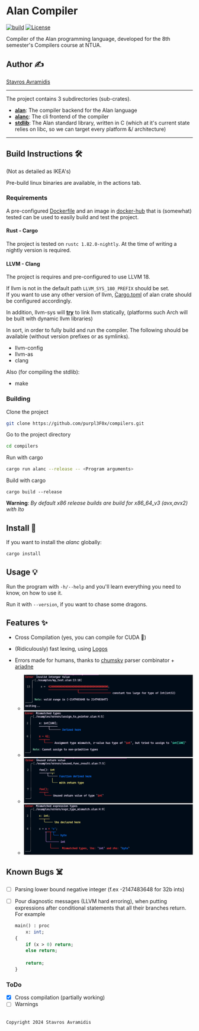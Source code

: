 
# Alan Compiler 
[![build](https://github.com/purpl3F0x/compilers/actions/workflows/rust.yml/badge.svg?branch=main)](https://github.com/purpl3F0x/compilers/actions/workflows/rust.yml) 
[![License](https://img.shields.io/badge/License-Apache%202.0-blue.svg)](https://opensource.org/licenses/Apache-2.0)


Compiler of the Alan programming language, developed for the 8th semester's Compilers course at NTUA.

## Author ✍️

[Stavros Avramidis](https://www.github.com/purpl3F0x)

___
The project contains 3 subdirectories (sub-crates).
- **[alan](./alan/)**: The compiler backend for the Alan language
- **[alanc](./alanc/)**: The cli frontend of the compiler
- **[stdlib](./stdlib/)**: The Alan standard library, written in C (which at it's current state relies on libc, so we can target every platform &/ architecture)
___

## Build Instructions 🛠️
(Not as detailed as IKEA's)

Pre-build linux binaries are available, in the actions tab.

### Requirements

A pre-configured [Dockerfile](https://gist.github.com/purpl3F0x/786ceaffcd16508ae90bfa60921521b4) and an image in [docker-hub](https://hub.docker.com/r/asder/alan-image) that is (somewhat) tested can be used to easily build and test the project.

#### Rust - Cargo
The project is tested on `rustc 1.82.0-nightly`.
At the time of writing a nightly version is required.

#### LLVM - Clang
The project is requires and pre-configured to use LLVM 18.

If llvm is not in the default path `LLVM_SYS_180_PREFIX` should be set. <br>
If you want to use any other version of llvm, [Cargo.toml](./alan/Cargo.toml) of alan crate should be configured accordingly.

In addition, llvm-sys will <u>**try**</u> to link llvm statically, (platforms such Arch will be built with dynamic llvm libraries)

In sort, in order to fully build and run the compiler. The following should be available (without version prefixes or as symlinks).
- llvm-config
- llvm-as
- clang

Also (for compiling the stdlib):
- make


### Building

Clone the project

```bash
git clone https://github.com/purpl3F0x/compilers.git
```

Go to the project directory

```bash
cd compilers
```

Run with cargo
```bash
cargo run alanc --release -- <Program arguments>
```

Build with cargo
```
cargo build --release
```
__Warning__: *By default x86 release builds are build for x86_64_v3 (avx,avx2) with lto*

## Install 🚀
If you want to install the *alanc* globally:
```bash
cargo install
```

## Usage 💡
Run the program with `-h/--help` and you'll learn everything you need to know, on how to use it. 

Run it with `--version`, if you want to chase some dragons. 

## Features ✨
- Cross Compilation (yes, you can compile for CUDA 🙌)

- (Ridiculously) fast lexing, using [Logos](https://github.com/maciejhirsz/logos)

- Errors made for humans, thanks to [chumsky](https://github.com/zesterer/chumsky) parser combinator + [ariadne](https://github.com/zesterer/ariadne)
    - ![alt text](./assets/error_example_parse.png)
    - ![alt text](./assets/error_example_sem1.png)
    - ![alt text](./assets/error_example_sem2.png)
    - ![alt text](./assets/error_example_sem3.png)

## Known Bugs ☠️
- [ ] Parsing lower bound negative integer (f.ex -2147483648 for 32b ints)

- [ ] Pour diagnostic messages (LLVM hard erroring), when putting expressions after conditional statements that all their branches return. For example
    ```pl
    main() : proc
        x: int;
    {
        if (x > 0) return;
        else return;

        return;
    }

### ToDo
- [X] Cross compilation (partially working)
- [ ] Warnings

##
`
Copyright 2024 Stavros Avramidis
`

